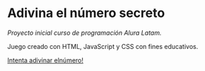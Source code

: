 # Adivina el número secreto
*Proyecto inicial curso de programación Alura Latam.*

Juego creado con HTML, JavaScript y CSS con fines educativos. 

[Intenta adivinar elnúmero!](https://dacolcha.github.io/numero-secreto-juego/)
